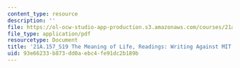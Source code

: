 ```yaml
---
content_type: resource
description: ''
file: https://ol-ocw-studio-app-production.s3.amazonaws.com/courses/21a-157-the-meaning-of-life-spring-2019/93e66233b873dd0aebc4fe91dc2b189b_MIT21A_157S19_MITCulture.pdf
file_type: application/pdf
resourcetype: Document
title: '21A.157_S19 The Meaning of Life, Readings: Writing Against MIT Culture'
uid: 93e66233-b873-dd0a-ebc4-fe91dc2b189b
---
```

